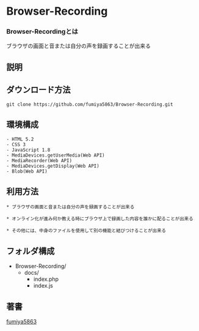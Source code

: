 # Browser-Recording
### Browser-Recordingとは

ブラウザの画面と音または自分の声を録画することが出来る

## 説明

## ダウンロード方法

```
git clone https://github.com/fumiya5863/Browser-Recording.git
```


## 環境構成
```
- HTML 5.2
- CSS 3
- JavaScript 1.8
- MediaDevices.getUserMedia(Web API)
- MediaRecorder(Web API)
- MediaDevices.getDisplay(Web API)
- Blob(Web API)
```

## 利用方法

```
* ブラウザの画面と音または自分の声を録画することが出来る

* オンライン化が進み何か教える時にブラウザ上で録画した内容を誰かに配ることが出来る

* その他には、中身のファイルを使用して別の機能と結びつけることが出来る
```

## フォルダ構成
- Browser-Recording/
  - docs/
    - index.php
    - index.js

## 著書
[fumiya5863](https://github.com/fumiya5863)
